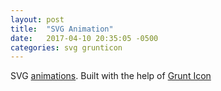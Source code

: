 ```yaml
---
layout: post
title:  "SVG Animation"
date:   2017-04-10 20:35:05 -0500
categories: svg grunticon
---
```



SVG [animations][svganim]. Built with the help of [Grunt Icon][gunticon]


[svganim]:https://mconnor.github.io/grunticon-10principles/
[gunticon]:http://www.grunticon.com/
